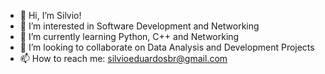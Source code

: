 - 👋 Hi, I’m Silvio!
- 👀 I’m interested in Software Development and Networking
- 🌱 I’m currently learning Python, C++ and Networking
- 💞️ I’m looking to collaborate on Data Analysis and Development Projects
- 📫 How to reach me: silvioeduardosbr@gmail.com

<!---
silvioeduardosbr/silvioeduardosbr is a ✨ special ✨ repository because its `README.md` (this file) appears on your GitHub profile.
You can click the Preview link to take a look at your changes.
--->
